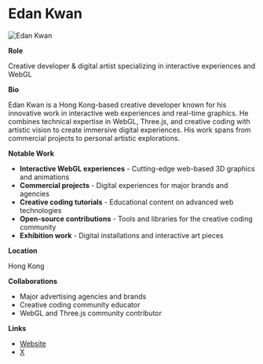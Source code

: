 # Edan Kwan

![Edan Kwan](https://pbs.twimg.com/profile_banners/199538549/1745945459/1500x500)

**Role**

Creative developer & digital artist specializing in interactive experiences and WebGL

**Bio**

Edan Kwan is a Hong Kong-based creative developer known for his innovative work in interactive web experiences and real-time graphics. He combines technical expertise in WebGL, Three.js, and creative coding with artistic vision to create immersive digital experiences. His work spans from commercial projects to personal artistic explorations.

**Notable Work**

- **Interactive WebGL experiences** - Cutting-edge web-based 3D graphics and animations
- **Commercial projects** - Digital experiences for major brands and agencies
- **Creative coding tutorials** - Educational content on advanced web technologies
- **Open-source contributions** - Tools and libraries for the creative coding community
- **Exhibition work** - Digital installations and interactive art pieces

**Location**

Hong Kong

**Collaborations**

- Major advertising agencies and brands
- Creative coding community educator
- WebGL and Three.js community contributor

**Links**

- [Website](https://edankwan.com/)
- [X](https://x.com/edankwan)
